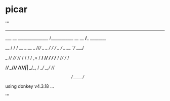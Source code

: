 # picar

'''
_______             ______                   _________   

___  __ \_______________  /___________  __    __  ____/_____ ________

__  / / /  __ \_  __ \_  //_/  _ \_  / / /    _  /    _  __ `/_  ___/

_  /_/ // /_/ /  / / /  ,<  /  __/  /_/ /     / /___  / /_/ /_  /    

/_____/ \____//_/ /_//_/|_| \___/_\__, /      \____/  \__,_/ /_/     

                                 /____/                              
                                 

using donkey v4.3.18 ...

'''

